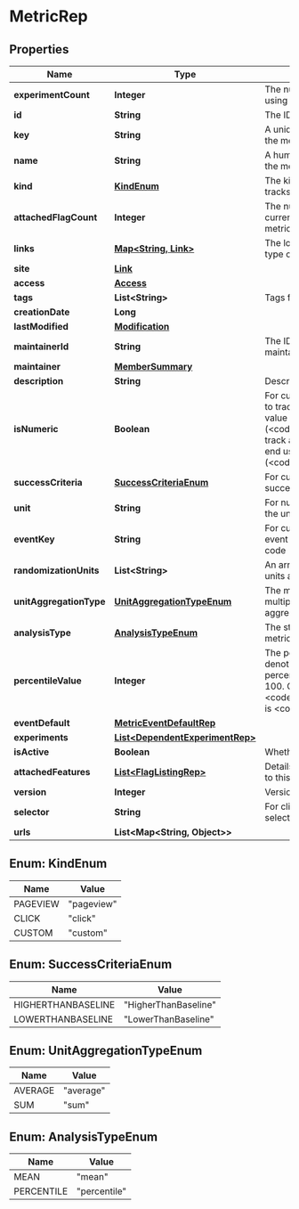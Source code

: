 

# MetricRep


## Properties

| Name | Type | Description | Notes |
|------------ | ------------- | ------------- | -------------|
|**experimentCount** | **Integer** | The number of experiments using this metric |  [optional] |
|**id** | **String** | The ID of this metric |  |
|**key** | **String** | A unique key to reference the metric |  |
|**name** | **String** | A human-friendly name for the metric |  |
|**kind** | [**KindEnum**](#KindEnum) | The kind of event the metric tracks |  |
|**attachedFlagCount** | **Integer** | The number of feature flags currently attached to this metric |  [optional] |
|**links** | [**Map&lt;String, Link&gt;**](Link.md) | The location and content type of related resources |  |
|**site** | [**Link**](Link.md) |  |  [optional] |
|**access** | [**Access**](Access.md) |  |  [optional] |
|**tags** | **List&lt;String&gt;** | Tags for the metric |  |
|**creationDate** | **Long** |  |  |
|**lastModified** | [**Modification**](Modification.md) |  |  [optional] |
|**maintainerId** | **String** | The ID of the member who maintains this metric |  [optional] |
|**maintainer** | [**MemberSummary**](MemberSummary.md) |  |  [optional] |
|**description** | **String** | Description of the metric |  [optional] |
|**isNumeric** | **Boolean** | For custom metrics, whether to track numeric changes in value against a baseline (&lt;code&gt;true&lt;/code&gt;) or to track a conversion when an end user takes an action (&lt;code&gt;false&lt;/code&gt;). |  [optional] |
|**successCriteria** | [**SuccessCriteriaEnum**](#SuccessCriteriaEnum) | For custom metrics, the success criteria |  [optional] |
|**unit** | **String** | For numeric custom metrics, the unit of measure |  [optional] |
|**eventKey** | **String** | For custom metrics, the event key to use in your code |  [optional] |
|**randomizationUnits** | **List&lt;String&gt;** | An array of randomization units allowed for this metric |  [optional] |
|**unitAggregationType** | [**UnitAggregationTypeEnum**](#UnitAggregationTypeEnum) | The method in which multiple unit event values are aggregated |  [optional] |
|**analysisType** | [**AnalysisTypeEnum**](#AnalysisTypeEnum) | The strategy for analyzing metric events |  [optional] |
|**percentileValue** | **Integer** | The percentile, an integer denoting the target percentile between 0 and 100. Only present when &lt;code&gt;analysisType&lt;/code&gt; is &lt;code&gt;percentile&lt;/code&gt;. |  [optional] |
|**eventDefault** | [**MetricEventDefaultRep**](MetricEventDefaultRep.md) |  |  [optional] |
|**experiments** | [**List&lt;DependentExperimentRep&gt;**](DependentExperimentRep.md) |  |  [optional] |
|**isActive** | **Boolean** | Whether the metric is active |  [optional] |
|**attachedFeatures** | [**List&lt;FlagListingRep&gt;**](FlagListingRep.md) | Details on the flags attached to this metric |  [optional] |
|**version** | **Integer** | Version of the metric |  [optional] |
|**selector** | **String** | For click metrics, the CSS selectors |  [optional] |
|**urls** | **List&lt;Map&lt;String, Object&gt;&gt;** |  |  [optional] |



## Enum: KindEnum

| Name | Value |
|---- | -----|
| PAGEVIEW | &quot;pageview&quot; |
| CLICK | &quot;click&quot; |
| CUSTOM | &quot;custom&quot; |



## Enum: SuccessCriteriaEnum

| Name | Value |
|---- | -----|
| HIGHERTHANBASELINE | &quot;HigherThanBaseline&quot; |
| LOWERTHANBASELINE | &quot;LowerThanBaseline&quot; |



## Enum: UnitAggregationTypeEnum

| Name | Value |
|---- | -----|
| AVERAGE | &quot;average&quot; |
| SUM | &quot;sum&quot; |



## Enum: AnalysisTypeEnum

| Name | Value |
|---- | -----|
| MEAN | &quot;mean&quot; |
| PERCENTILE | &quot;percentile&quot; |



